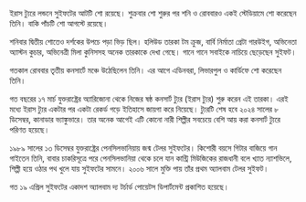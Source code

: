 ইরাস ট্যুরে লন্ডনে সুইফটের আটটি শো রয়েছে। শুক্রবার শো শুরুর পর শনি ও রোববারও একই স্টেডিয়ামে শো করেছেন তিনি। বাকি পাঁচটি শো আগস্টে রয়েছে।

শনিবার দ্বিতীয় শোতেও দর্শকের উপচে পড়া ভিড় ছিল। হলিউড তারকা টম ক্রুজ, বার্বি নির্মাতা গ্রেটা গারউইগ, অভিনেতা অ্যাস্টন কুচার, অভিনেত্রী মিলা কুনিসসহ অনেক তারকাকে দেখা গেছে। গানে গানে সবাইকে নাচিয়ে ছেড়েছেন সুইফট।

গতকাল রোববার তৃতীয় কনসার্টে মঞ্চে উঠেছিলেন তিনি। এর আগে এডিনবরা, লিভারপুল ও কার্ডিফে শো করেছেন তিনি।

গত বছরের ১৭ মার্চ যুক্তরাষ্ট্রের অ্যারিজোনা থেকে নিজের ষষ্ঠ কনসার্ট ট্যুর (ইরাস ট্যুর) শুরু করেন এই তারকা। এরই মধ্যে ইরাস ট্যুর একটার পর একটা রেকর্ড গড়ে ইতিহাসে জায়গা করে নিয়েছে। ট্যুরটি শেষ হবে ২০২৪ সালের ৮ ডিসেম্বর, কানাডার ভ্যাঙ্কুভারে। তার অনেক আগেই এটি কোনো নারী শিল্পীর সবচেয়ে বেশি আয় করা কনসার্ট ট্যুরে পরিণত হয়েছে।

১৯৮৯ সালের ১৩ ডিসেম্বর যুক্তরাষ্ট্রের পেনসিলভানিয়ায় জন্ম টেলর সুইফটের। কিশোরী বয়সে গিটার বাজিয়ে গান গাইতেন তিনি, বাবার চাকরিসূত্রে পরে পেনসিলভানিয়া থেকে চলে যান কান্ট্রি মিউজিকের রাজধানী বলে খ্যাত ন্যাশভিলে, শিল্পী হয়ে ওঠার পথ খুলে যায় সুইফটের সামনে। ২০০৬ সালে মুক্তি পায় তাঁর প্রথম অ্যালবাম টেলর সুইফট।

গত ১৯ এপ্রিল সুইফটের একাদশ অ্যালবাম দ্য টর্চার্ড পোয়েটস ডিপার্টমেন্ট প্রকাশিত হয়েছে।
